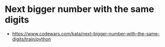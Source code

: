 # Next bigger number with the same digits

* https://www.codewars.com/kata/next-bigger-number-with-the-same-digits/train/python
